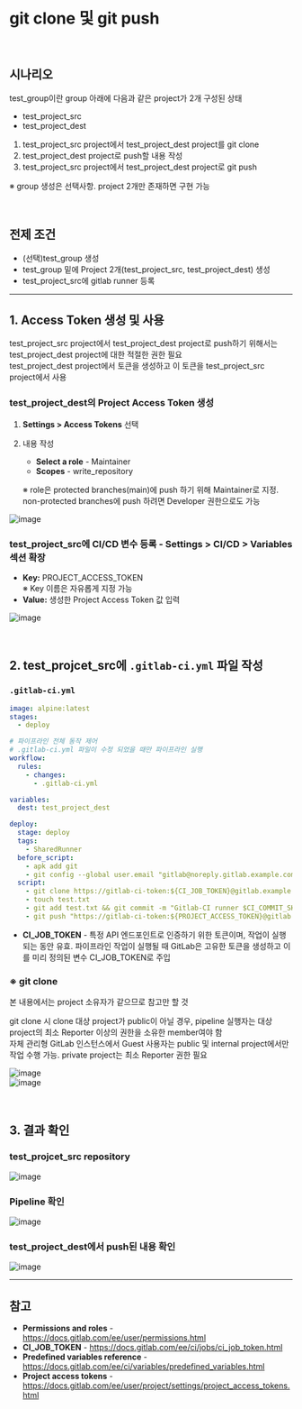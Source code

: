 # git clone 및 git push

<br>

## 시나리오
test_group이란 group 아래에 다음과 같은 project가 2개 구성된 상태
- test_project_src
- test_project_dest

1. test_project_src project에서 test_project_dest project를 git clone
2. test_project_dest project로 push할 내용 작성
3. test_project_src project에서 test_project_dest project로 git push

※ group 생성은 선택사항. project 2개만 존재하면 구현 가능

<br>

## 전제 조건
- (선택)test_group 생성
- test_group 밑에 Project 2개(test_project_src, test_project_dest) 생성
- test_project_src에 gitlab runner 등록

<hr>

## 1. Access Token 생성 및 사용
test_project_src project에서 test_project_dest project로 push하기 위해서는 test_project_dest project에 대한 적절한 권한 필요  
test_project_dest project에서 토큰을 생성하고 이 토큰을 test_project_src project에서 사용

### test_project_dest의 **Project Access Token** 생성
1. **Settings > Access Tokens** 선택
2. 내용 작성
    - **Select a role** - Maintainer
    - **Scopes** - write_repository
    
    ※ role은 protected branches(main)에 push 하기 위해 Maintainer로 지정. non-protected branches에 push 하려면 Developer 권한으로도 가능

![image](https://user-images.githubusercontent.com/46125158/199913220-05a456b8-e371-408a-86e4-8ab1f56e25d5.png)

### test_project_src에 **CI/CD 변수** 등록 - **Settings > CI/CD > Variables 섹션 확장**  
- **Key:** PROJECT_ACCESS_TOKEN  
  ※ Key 이름은 자유롭게 지정 가능
- **Value:** 생성한 Project Access Token 값 입력

![image](https://user-images.githubusercontent.com/46125158/199914947-6e56bdb0-f56f-428f-9eb0-7ae6a2b7c875.png)  

<br>

## 2. test_projcet_src에 `.gitlab-ci.yml` 파일 작성
### `.gitlab-ci.yml`
```yaml
image: alpine:latest
stages:
  - deploy

# 파이프라인 전체 동작 제어
# .gitlab-ci.yml 파일이 수정 되었을 때만 파이프라인 실행
workflow:
  rules:
    - changes:
      - .gitlab-ci.yml

variables:
  dest: test_project_dest

deploy:
  stage: deploy
  tags:
    - SharedRunner
  before_script:
    - apk add git
    - git config --global user.email "gitlab@noreply.gitlab.example.com" && git config --global user.name "gitlab-ci runner"
  script:
    - git clone https://gitlab-ci-token:${CI_JOB_TOKEN}@gitlab.example.com/test_group/$dest.git && cd $dest
    - touch test.txt
    - git add test.txt && git commit -m "Gitlab-CI runner $CI_COMMIT_SHORT_SHA"
    - git push "https://gitlab-ci-token:${PROJECT_ACCESS_TOKEN}@gitlab.example.com/test_group/$dest.git" main
```
- **CI_JOB_TOKEN** - 특정 API 엔드포인트로 인증하기 위한 토큰이며, 작업이 실행되는 동안 유효. 파이프라인 작업이 실행될 때 GitLab은 고유한 토큰을 생성하고 이를 미리 정의된 변수 CI_JOB_TOKEN로 주입

### ※ git clone
본 내용에서는 project 소유자가 같으므로 참고만 할 것

git clone 시 clone 대상 project가 public이 아닐 경우, pipeline 실행자는 대상 project의 최소 Reporter 이상의 권한을 소유한 member여야 함  
자체 관리형 GitLab 인스턴스에서 Guest 사용자는 public 및 internal project에서만 작업 수행 가능. private project는 최소 Reporter 권한 필요

![image](https://user-images.githubusercontent.com/46125158/199920439-6ab5bf97-3c08-42f7-b8b8-6401bbb29488.png)  
![image](https://user-images.githubusercontent.com/46125158/199923038-4dd9956a-3568-47c6-b300-b510c49d2283.png)

<br>

## 3. 결과 확인
### test_projcet_src repository
![image](https://user-images.githubusercontent.com/46125158/184539983-fc87121f-35a0-4b67-8163-6de086b656f4.png)

### Pipeline 확인
![image](https://user-images.githubusercontent.com/46125158/184540774-70557ea7-73ed-47e2-9eb4-6156309da620.png)

### test_project_dest에서 push된 내용 확인
![image](https://user-images.githubusercontent.com/46125158/184539615-5b4d2932-0acf-40e1-8215-b434d09d93c6.png)

<hr>

## 참고
- **Permissions and roles** - https://docs.gitlab.com/ee/user/permissions.html
- **CI_JOB_TOKEN** - https://docs.gitlab.com/ee/ci/jobs/ci_job_token.html
- **Predefined variables reference** - https://docs.gitlab.com/ee/ci/variables/predefined_variables.html
- **Project access tokens** - https://docs.gitlab.com/ee/user/project/settings/project_access_tokens.html
